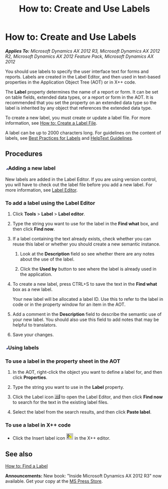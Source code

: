 ﻿---
title: 'How to: Create and Use Labels'
TOCTitle: 'How to: Create and Use Labels'
ms:assetid: 2017ee25-394b-47c1-9432-9bd5e333a402
ms:mtpsurl: https://msdn.microsoft.com/en-us/library/Aa620083(v=AX.60)
ms:contentKeyID: 35241543
ms.date: 05/18/2015
mtps_version: v=AX.60
---

# How to: Create and Use Labels 


_**Applies To:** Microsoft Dynamics AX 2012 R3, Microsoft Dynamics AX 2012 R2, Microsoft Dynamics AX 2012 Feature Pack, Microsoft Dynamics AX 2012_

You should use labels to specify the user interface text for forms and reports. Labels are created in the Label Editor, and then used in text-based properties in the Application Object Tree (AOT) or in X++ code.

The **Label** property determines the name of a report or form. It can be set on table fields, extended data types, or a report or form in the AOT. It is recommended that you set the property on an extended data type so the label is inherited by any object that references the extended data type.

To create a new label, you must create or update a label file. For more information, see [How to: Create a Label File](how-to-create-a-label-file.md).

A label can be up to 2000 characters long. For guidelines on the content of labels, see [Best Practices for Labels](best-practices-for-labels.md) and [HelpText Guidelines](helptext-guidelines.md).

## Procedures

### ![Aa620083.collapse\_all(en-us,AX.60).gif](images/Gg863931.collapse_all(en-us,AX.60).gif "Aa620083.collapse_all(en-us,AX.60).gif")Adding a new label

New labels are added in the Label Editor. If you are using version control, you will have to check out the label file before you add a new label. For more information, see [Label Editor](label-editor.md).

### To add a label using the Label Editor

1.  Click **Tools** \> **Label** \> **Label editor**.

2.  Type the string you want to use for the label in the **Find what** box, and then click **Find now**.

3.  If a label containing the text already exists, check whether you can reuse this label or whether you should create a new semantic instance.
    
    1.  Look at the **Description** field so see whether there are any notes about the use of the label.
    
    2.  Click the **Used by** button to see where the label is already used in the application.

4.  To create a new label, press CTRL+S to save the text in the **Find what** box as a new label.
    
    Your new label will be allocated a label ID. Use this to refer to the label in code or in the property window for an item in the AOT.

5.  Add a comment in the **Description** field to describe the semantic use of your new label. You should also use this field to add notes that may be helpful to translators.

6.  Save your changes.

### ![Aa620083.collapse\_all(en-us,AX.60).gif](images/Gg863931.collapse_all(en-us,AX.60).gif "Aa620083.collapse_all(en-us,AX.60).gif")Using labels

### To use a label in the property sheet in the AOT

1.  In the AOT, right-click the object you want to define a label for, and then click **Properties**.

2.  Type the string you want to use in the **Label** property.

3.  Click the Label icon ![Label icon](images/Aa620083.IDELBLBT(en-us,AX.60).gif "Label icon") to open the Label Editor, and then click **Find now** to search for the text in the existing label files.

4.  Select the label from the search results, and then click **Paste label**.

### To use a label in X++ code

  - Click the Insert label icon ![Insert Label Icon](images/Aa620083.idelblicon(en-us,AX.60).gif "Insert Label Icon") in the X++ editor.

## See also

[How to: Find a Label](how-to-find-a-label.md)

  
**Announcements:** New book: "Inside Microsoft Dynamics AX 2012 R3" now available. Get your copy at the [MS Press Store](https://www.microsoftpressstore.com/store/inside-microsoft-dynamics-ax-2012-r3-9780735685109).

